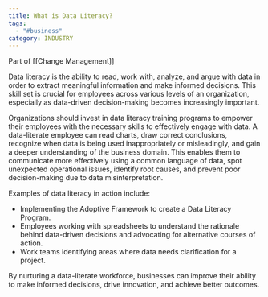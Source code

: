 ```yaml
---
title: What is Data Literacy?
tags:
  - "#business"
category: INDUSTRY
---
```

Part of [[Change Management]]

Data literacy is the ability to read, work with, analyze, and argue with data in order to extract meaningful information and make informed decisions. This skill set is crucial for employees across various levels of an organization, especially as data-driven decision-making becomes increasingly important.

Organizations should invest in data literacy training programs to empower their employees with the necessary skills to effectively engage with data. A data-literate employee can read charts, draw correct conclusions, recognize when data is being used inappropriately or misleadingly, and gain a deeper understanding of the business domain. This enables them to communicate more effectively using a common language of data, spot unexpected operational issues, identify root causes, and prevent poor decision-making due to data misinterpretation.

Examples of data literacy in action include:
* Implementing the Adoptive Framework to create a Data Literacy Program.
* Employees working with spreadsheets to understand the rationale behind data-driven decisions and advocating for alternative courses of action.
* Work teams identifying areas where data needs clarification for a project.

By nurturing a data-literate workforce, businesses can improve their ability to make informed decisions, drive innovation, and achieve better outcomes.

